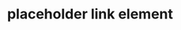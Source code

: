 ---
{
  "title": "placeholder link element",
  "description": "If the a element has no href attribute, then the element represents a placeholder for where a link might otherwise have been placed, if it had been relevant, consisting of just the element's contents.",
  "category": "html",
  "keywords": "placeholder link element",
  "last_test_date": "2019-07-28",
  "test_results_url": "https://a11ysupport.io/tech/html/a_element",
  "test_url": "https://a11ysupport.io/tech/html/a_element",
  "notes_by_num": {
    "1": "Didn't convey the link role; OR MUST convey as a placeholder link",
    "2": "HTML links example 6 - A placeholder link by itself: partial support because HTML5 does not call these anchors.",
    "3": "HTML links example 7 - A placeholder link in a paragraph: partial support because HTML5 does not call these anchors.",
    "4": "HTML links example 8 - A placeholder link that wraps many elements: partial support because HTML5 does not call these anchors.",
    "5": "Didn't provide shortcuts to jump to this role",
    "6": "HTML links example 6 - A placeholder link by itself: The text role was conveyed along with the readonly state. No semantics should be conveyed.",
    "7": "HTML links example 7 - A placeholder link in a paragraph: The text role was conveyed along with the readonly state. No semantics should be conveyed.",
    "8": "HTML links example 8 - A placeholder link that wraps many elements: The text role was conveyed along with the readonly state. No semantics should be conveyed.",
    "9": "HTML links example 6 - A placeholder link by itself: Partial support because the element is not \"clickable\"",
    "10": "Didn't convey its name"
  },
  "stats": {
    "dragon_win": {
      "chrome": {
        "75": "a #1"
      }
    },
    "jaws": {
      "chrome": {
        "92": "a #2 #3 #4"
      },
      "edge": {
        "92": "a #5"
      },
      "ie": {
        "11": "a #2 #3 #4"
      },
      "firefox": {
        "68": "a #2 #3 #4"
      }
    },
    "narrator": {
      "edge": {
        "44": "a #6 #7 #8"
      }
    },
    "nvda": {
      "chrome": {
        "92": "y"
      },
      "edge": {
        "92": "y"
      },
      "firefox": {
        "68": "y"
      }
    },
    "orca": {
      "firefox": {
        "69": "y"
      }
    },
    "talkback": {
      "and_chr": {
        "75": "y"
      }
    },
    "va_and": {
      "and_chr": {
        "77": "y"
      }
    },
    "vo_ios": {
      "ios_saf": {
        "12.3.1": "y"
      }
    },
    "vo_macos": {
      "safari": {
        "12.1.1": "a #9"
      }
    },
    "vc_ios": {
      "ios_saf": {
        "13.0": "y"
      }
    },
    "vc_macos": {
      "safari": {
        "13.0.2": "y"
      }
    },
    "wsr": {
      "edge": {
        "44": "a #1 #10"
      },
      "chrome": {
        "77": "u #10"
      }
    }
  },
  "links": {
    "WHATWG HTML spec for the a element": "https://html.spec.whatwg.org/multipage/text-level-semantics.html#the-a-element",
    "HTML AAM for the a element (without href)": "https://w3c.github.io/html-aam/#el-a-no-href"
  }
}
---